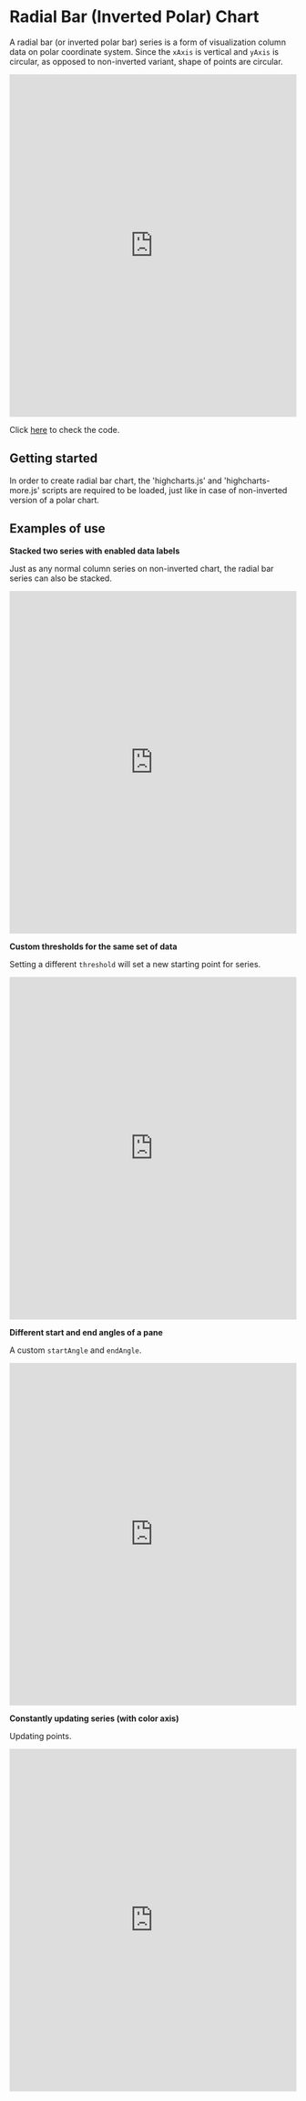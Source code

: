 Radial Bar (Inverted Polar) Chart
===

A radial bar (or inverted polar bar) series is a form of visualization column data on polar coordinate system. Since the `xAxis` is vertical and `yAxis` is circular, as opposed to non-inverted variant, shape of points are circular.

<iframe style="width: 100%; height: 600px; border: none;" src=https://www.highcharts.com/samples/embed/highcharts/demo/polar-radial-bar allow="fullscreen"></iframe>

Click [here](https://jsfiddle.net/gh/get/library/pure/highcharts/highcharts/tree/master/samples/highcharts/demo/polar-radial-bar/) to check the code.

Getting started
---------------

In order to create radial bar chart, the 'highcharts.js' and 'highcharts-more.js' scripts are required to be loaded, just like in case of non-inverted version of a polar chart.

Examples of use
---------------

**Stacked two series with enabled data labels**

Just as any normal column series on non-inverted chart, the radial bar series can also be stacked.

<iframe style="width: 100%; height: 600px; border: none;" src=https://www.highcharts.com/samples/embed/highcharts/series-polar/column-inverted-stacking allow="fullscreen"></iframe>

**Custom thresholds for the same set of data**

Setting a different `threshold` will set a new starting point for series.

<iframe style="width: 100%; height: 600px; border: none;" src=https://www.highcharts.com/samples/embed/highcharts/series-polar/column-inverted-threshold allow="fullscreen"></iframe>

**Different start and end angles of a pane**

A custom `startAngle` and `endAngle`.

<iframe style="width: 100%; height: 600px; border: none;" src=https://www.highcharts.com/samples/embed/highcharts/series-polar/column-inverted-endangle allow="fullscreen"></iframe>

**Constantly updating series (with color axis)**

Updating points.

<iframe style="width: 100%; height: 600px; border: none;" src=https://www.highcharts.com/samples/embed/highcharts/series-polar/column-inverted-update allow="fullscreen"></iframe>